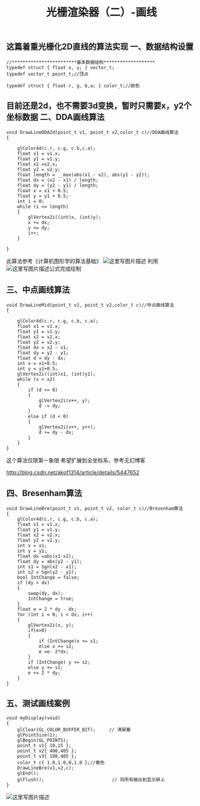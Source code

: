 ﻿---
layout: page
title: 光栅渲染器（二）-画线
category: 
    - blogs
---




这篇着重光栅化2D直线的算法实现
**一、数据结构设置**
----------
```
//************************基本数据结构*******************
typedef struct { float x, y; } vector_t;
typedef vector_t point_t;//顶点

typedef struct { float r, g, b,a; } color_t;//颜色
```
目前还是2d，也不需要3d变换，暂时只需要x，y2个坐标数据
**二、DDA画线算法**
----------

```
void DrawLineDDA2d(point_t v1, point_t v2,color_t c)//DDA画线算法
{
	
	glColor4d(c.r, c.g, c.b,c.a);
	float x1 = v1.x;
	float y1 = v1.y;
	float x2 =v2.x;
	float y2 = v2.y;
	float length = __max(abs(x1 - x2), abs(y1 - y2));
	float dx = (x2 - x1) / length;
	float dy = (y2 - y1) / length;
	float x = x1 + 0.5;
	float y = y1 + 0.5;
	int i = 0;
	while (i <= length)
	{
		glVertex2i((int)x, (int)y);
		x += dx;
		y += dy;
		i++;
	}
	
}
```
此算法参考《计算机图形学的算法基础》
![这里写图片描述](http://img.blog.csdn.net/20171028203523594?watermark/2/text/aHR0cDovL2Jsb2cuY3Nkbi5uZXQvcXFfMzQyNDQzMTc=/font/5a6L5L2T/fontsize/400/fill/I0JBQkFCMA==/dissolve/70/gravity/SouthEast)
利用![这里写图片描述](http://img.blog.csdn.net/20171028193903322?watermark/2/text/aHR0cDovL2Jsb2cuY3Nkbi5uZXQvcXFfMzQyNDQzMTc=/font/5a6L5L2T/fontsize/400/fill/I0JBQkFCMA==/dissolve/70/gravity/SouthEast)公式完成绘制

**三、中点画线算法**
--------

```
void DrawLineMid(point_t v1, point_t v2,color_t c)//中点画线算法
{

	glColor4d(c.r, c.g, c.b, c.a);
	float x1 = v1.x;
	float y1 = v1.y;
	float x2 = v2.x;
	float y2 = v2.y;
	float dx = x2 - x1;
	float dy = y2 - y1;
	float d = dy - dx;
	int x = x1+0.5;
	int y = y1+0.5;
	glVertex2i((int)x1, (int)y1);
	while (x < x2)
	{
		if (d >= 0)
		{
			glVertex2i(x++, y);
			d -= dy;
		}
		else if (d < 0)
		{
			glVertex2i(x++, y++);
			d += dy - dx;
		}
	}
}
```
这个算法仅限第一象限
希望扩展到全坐标系，参考无幻博客

http://blog.csdn.net/akof1314/article/details/5447652

**四、Bresenham算法**
-------------

```
void DrawLineBre(point_t v1, point_t v2, color_t c)//Bresenham算法
{
	glColor4d(c.r, c.g, c.b, c.a);
	float x1 = v1.x;
	float y1 = v1.y;
	float x2 = v2.x;
	float y2 = v2.y;
	int x = x1;
	int y = y1;
	float dx =abs(x1-x2);
	float dy = abs(y2 - y1);
	int s1 = Sgn(x2 - x1);
	int s2 = Sgn(y2 - y1);
	bool IntChange = false;
	if (dy > dx)
	{
		swap(dy, dx);
		IntChange = true;
	}
	float e = 2 * dy - dx;
	for (int i = 0; i < dx; i++)
	{
		glVertex2i(x, y);
		if(e>0)
		{
			if (IntChange)x += s1;
			else x += s2;
			e =e- 2*dx;
		}
		if (IntChange) y += s2;
		else y += s1;
		e += 2 * dy;
	}
}
```

**五、测试画线案例**
--------

```
void myDisplay(void)
{
	glClear(GL_COLOR_BUFFER_BIT);     // 清屏幕 
	glPointSize(1);
	glBegin(GL_POINTS);
	point_t v1{ 10,15 };
	point_t v2{ 400,405 };
	point_t v3{ 100,405 };
	color_t c{ 1.0,1.0,0,1.0 };//黄色
	DrawLineBre(v1,v2,c);
	glEnd();
	glFlush();                         // 将所有输出到显示屏上 
}
```
![这里写图片描述](http://img.blog.csdn.net/20171028203505841?watermark/2/text/aHR0cDovL2Jsb2cuY3Nkbi5uZXQvcXFfMzQyNDQzMTc=/font/5a6L5L2T/fontsize/400/fill/I0JBQkFCMA==/dissolve/70/gravity/SouthEast)